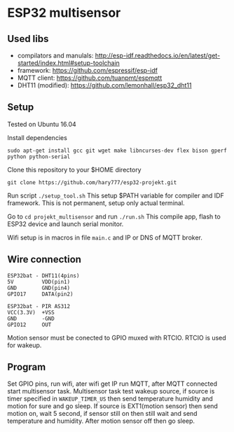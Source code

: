 

# ESP32 multisensor

## Used libs

 - compilators and manulals: http://esp-idf.readthedocs.io/en/latest/get-started/index.html#setup-toolchain
 - framework: https://github.com/espressif/esp-idf
 - MQTT client: https://github.com/tuanpmt/espmqtt
 - DHT11 (modified): https://github.com/lemonhall/esp32_dht11


## Setup

Tested on Ubuntu 16.04

Install dependencies
```
sudo apt-get install gcc git wget make libncurses-dev flex bison gperf python python-serial
```

Clone this repository to your $HOME directory
```
git clone https://github.com/hary777/esp32-projekt.git
```

Run script `./setup_tool.sh`
This setup $PATH variable for compiler and IDF framework.
This is not permanent, setup only actual terminal.

Go to `cd projekt_multisensor` and run `./run.sh`
This compile app, flash to ESP32 device and launch serial monitor.

Wifi setup is in macros in file `main.c` and IP or DNS of MQTT broker.


## Wire connection
```
ESP32bat - DHT11(4pins)
5V         VDD(pin1)
GND        GND(pin4)
GPIO17     DATA(pin2)

ESP32bat - PIR AS312
VCC(3.3V)  +VSS
GND        -GND
GPIO12     OUT
```

Motion sensor must be conected to GPIO muxed with RTCIO. RTCIO is used for wakeup.


## Program

Set GPIO pins, run wifi, ater wifi get IP run MQTT, after MQTT connected start multisensor task.
Multisensor task test wakeup source, if source is timer specified in `WAKEUP_TIMER_US`
then send temperature humidity and motion for sure and go sleep. If source is EXT1(motion sensor)
then send motion on, wait 5 second, if sensor still on then still wait and send 
temperature and humidity. After motion sensor off then go sleep.






